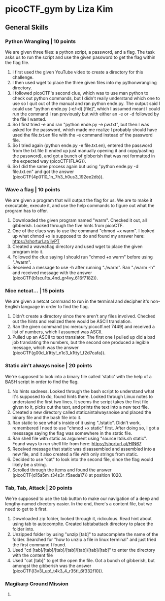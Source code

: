 # picoCTF_gym by Liza Kim
## General Skills
### Python Wrangling | 10 points
   
We are given three files: a python script, a password, and a flag. The task asks us to run the script and use the given password to get the flag within the flag file.

1. I first used the given YouTube video to create a directory for this challenge.
2. I then used wget to place the three given files into my pythonwrangling directory.
3. I followed picoCTF's second clue, which was to use man python to check out python commands, but I didn't really understand which one to use so I quit out of the manual and ran python ende.py. The output said I could use "python ende.py (-e/-d) [file]", which I assumed meant I could run the command I ran previously but with either an -e or -d followed by the file I wanted.
4. So I first tried -e and ran "python ende.py -e pw.txt", but then I was asked for the password, which made me realize I probably should have used the file.txt.en file with the -e command instead of the password file.
5. So I tried again (python ende.py -e file.txt.en), entered the password from the txt.file (I ended up just manually opening it and copy/pasting the password), and got a bunch of gibberish that was not formatted in the expected way (picoCTF{FLAG}).
6. So I did the same process again but using "python ende.py -d file.txt.en" and got the answer (picoCTF{4p0110_1n_7h3_h0us3_192ee2db}).    


### Wave a flag | 10 points

We are given a program that will output the flag for us. We are to make it executable, execute it, and use the help commands to figure out what the program has to offer. 

1. Downloaded the given program named "warm". Checked it out, all gibberish. Looked through the five hints from picoCTF.
2. One of the clues was to use the command "chmod +x warm". I looked up what chmod +x is supposed to do and found my answer here: https://shorturl.at/ilyPT
3. Created a waveaflag directory and used wget to place the given program into it.
4. Followed the clue saying I should run "chmod +x warm" before using "./warm".
5. Received a message to use -h after running "./warm". Ran "./warm -h" and received message with the answer (picoCTF{b1scu1ts_4nd_gr4vy_616f7182}).


### Nice netcat... | 15 points

We are given a netcat command to run in the terminal and decipher it's non-English language in order to find the flag. 

1. Didn't create a directory since there aren't any files involved. Checked out the hints and realized there would be ASCII translation.
2. Ran the given command (nc mercury.picoctf.net 7449) and received a list of numbers, which I assumed was ASCII.
3. Pulled up an ASCII to text translator. The first one I pulled up did a bad job translating the numbers, but the second one produced a legible message, which was the answer (picoCTF{g00d_k1tty!_n1c3_k1tty!_f2d7cafa}).


### Static ain't always noise | 20 points

We're supposed to look into a binary file called 'static' with the help of a BASH script in order to find the flag. 

1. No hints sadness. Looked through the bash script to understand what it's supposed to do, found hints there. Looked through Linux notes to understand the first two lines. It seems the script takes the first file given to it, picks out the text, and prints the text into a new text file.
2. Created a new directory called staticaintalwaysnoise and placed the binary file and the bash file into it.
3. Ran static to see what's inside of it using "./static". Didn't work, remembered I need to use "chmod +x static" first. After doing so, I got a messsage saying the flag was somewhere in the static file.
4. Ran shell file with static as argument using "source ltdis.sh static". Found ways to run shell file from here: https://shorturl.at/HIN67
5. Received message that static was disassembled and assembled into a new file, and it also created a file with only strings from static.
6. Decided to use "cat" to look into the second file, since the flag would likely be a string.
7. Scrolled through the items and found the answer (picoCTF{d15a5m_t34s3r_f5aeda17}) at position 1020.


### Tab, Tab, Attack | 20 points

We're supposed to use the tab button to make our navigation of a deep and lengthy-named directory easier. In the end, there's a content file, but we need to get to it first. 

1. Downloaded zip folder, looked through it, ridiculous. Read hint about using tab to autocomplte. Created tabtabattack directory to place the folder into.
2. Unzipped folder by using "unzip [tab]" to autocomplete the name of the folder. Searched for "how to unzip a file in linux terminal" and just tried the first command I found.
3. Used "cd [tab]/[tab]/[tab]/[tab]/[tab]/[tab]/[tab]" to enter the directory with the content file
4. Used "cat [tab]" to get the open the file. Got a bunch of gibberish, but amongst the gibberish was the answer (picoCTF{l3v3l_up!_t4k3_4_r35t!_6f332f10}).


### Magikarp Ground Mission
1. 
